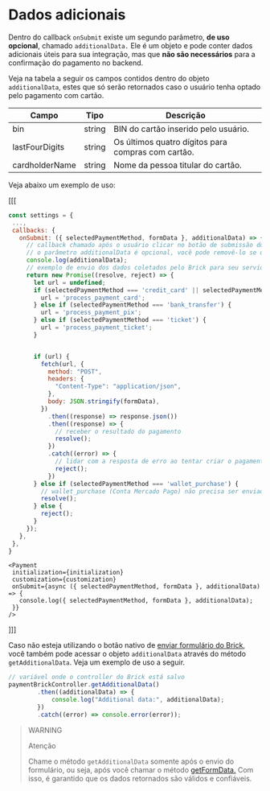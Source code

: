 # Dados adicionais

Dentro do callback `onSubmit` existe um segundo parâmetro, **de uso opcional**, chamado `additionalData.` Ele é um objeto e pode conter dados adicionais úteis para sua integração, mas que **não são necessários** para a confirmação do pagamento no backend.

Veja na tabela a seguir os campos contidos dentro do objeto `additionalData`, estes que só serão retornados caso o usuário tenha optado pelo pagamento com cartão.

| Campo | Tipo | Descrição |
|--- |--- | --- |
| bin | string | BIN do cartão inserido pelo usuário. |
| lastFourDigits | string | Os últimos quatro dígitos para compras com cartão.|
| cardholderName | string | Nome da pessoa titular do cartão.|

Veja abaixo um exemplo de uso:

[[[
```Javascript
const settings = {
 ...,
 callbacks: {
   onSubmit: ({ selectedPaymentMethod, formData }, additionalData) => {
     // callback chamado após o usuário clicar no botão de submissão dos dados
     // o parâmetro additionalData é opcional, você pode removê-lo se quiser
     console.log(additionalData);
     // exemplo de envio dos dados coletados pelo Brick para seu servidor
     return new Promise((resolve, reject) => {
       let url = undefined;
       if (selectedPaymentMethod === 'credit_card' || selectedPaymentMethod === 'debit_card') {
         url = 'process_payment_card';
       } else if (selectedPaymentMethod === 'bank_transfer') {
         url = 'process_payment_pix';
       } else if (selectedPaymentMethod === 'ticket') {
         url = 'process_payment_ticket';
       }


       if (url) {
         fetch(url, {
           method: "POST",
           headers: {
             "Content-Type": "application/json",
           },
           body: JSON.stringify(formData),
         })
           .then((response) => response.json())
           .then((response) => {
             // receber o resultado do pagamento
             resolve();
           })
           .catch((error) => {
             // lidar com a resposta de erro ao tentar criar o pagamento
             reject();
           })
       } else if (selectedPaymentMethod === 'wallet_purchase') {
         // wallet_purchase (Conta Mercado Pago) não precisa ser enviado pelo backend
         resolve();
       } else {
         reject();
       }
     });
   },
 },
}
```
```react-jsx
<Payment
 initialization={initialization}
 customization={customization}
 onSubmit={async ({ selectedPaymentMethod, formData }, additionalData) => {
   console.log({ selectedPaymentMethod, formData }, additionalData);
 }}
/>
```
]]]

Caso não esteja utilizando o botão nativo de [enviar formulário do Brick](/developers/pt/docs/checkout-bricks/payment-brick/visual-customizations/hide-element), você também pode acessar o objeto `additionalData` através do método `getAdditionalData`. Veja um exemplo de uso a seguir.

```javascript
// variável onde o controller do Brick está salvo
paymentBrickController.getAdditionalData()
        .then((additionalData) => {
            console.log("Additional data:", additionalData);
        })
        .catch((error) => console.error(error));
```

> WARNING
>
> Atenção
>
> Chame o método `getAdditionalData` somente após o envio do formulário, ou seja, após você chamar o método [getFormData.](/developers/pt/docs/checkout-bricks/payment-brick/visual-customizations/hide-element) Com isso, é garantido que os dados retornados são válidos e confiáveis.